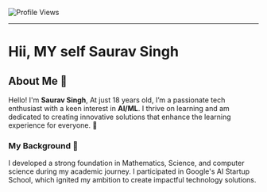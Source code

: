 


![Profile Views](https://komarev.com/ghpvc/?username=saurav-shakya&color=brightgreen&style=flat-square)

---

# Hii, MY self Saurav Singh

## About Me 👋

Hello! I'm **Saurav Singh**, At just 18 years old, I’m a passionate tech enthusiast with a keen interest in **AI/ML**. I thrive on learning and am dedicated to creating innovative solutions that enhance the learning experience for everyone. 🌟

### My Background 🌱
I developed a strong foundation in Mathematics, Science, and computer science during my academic journey.  I participated in Google's AI Startup School, which ignited my ambition to create impactful technology solutions.





